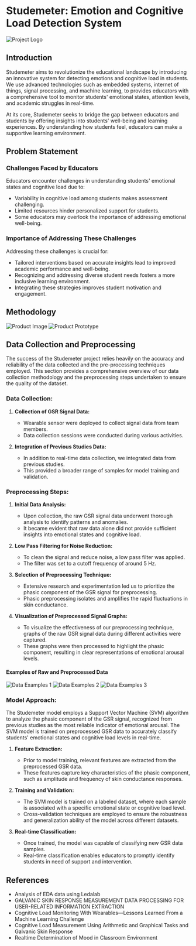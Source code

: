 # Studemeter: Emotion and Cognitive Load Detection System

![Project Logo](./assets/images/studemeter-logo.svg)

## Introduction

Studemeter aims to revolutionize the educational landscape by 
introducing an innovative system for detecting emotions and cognitive 
load in students. 
We use advanced technologies such as embedded systems, internet of things,
signal processing, and machine learning, 
to provides educators with a comprehensive tool to monitor students' 
emotional states, attention levels, and academic struggles in real-time.

At its core, Studemeter seeks to bridge the gap between educators and students 
by offering insights into students' well-being and learning experiences.
By understanding how students feel, educators can make a supportive 
learning environment.

## Problem Statement
### Challenges Faced by Educators
Educators encounter challenges in understanding students' emotional states and 
cognitive load due to:
- Variability in cognitive load among students makes assessment challenging.
- Limited resources hinder personalized support for students.
- Some educators may overlook the importance of addressing emotional well-being.

### Importance of Addressing These Challenges
Addressing these challenges is crucial for:
- Tailored interventions based on accurate insights lead to improved academic 
  performance and well-being.
- Recognizing and addressing diverse student needs fosters a more inclusive 
  learning environment.
- Integrating these strategies improves student motivation and engagement.

<!-- ## Literature Review -->
<!-- - Summary of existing research and literature related to emotion detection and  -->
<!-- cognitive load measurement using GSR sensors -->
<!-- - Insights gained from previous studies and their relevance to the current project -->

## Methodology
<!-- - Overview of the approach used to develop the emotion and cognitive load detection system -->
<!-- - Description of the machine learning model architecture and algorithms employed -->
<!-- - Explanation of the data collection process and sensor integration -->

![Product Image](./assets/images/gsr-in-hand-example.png)
![Product Prototype](./assets/images/hardware-prototype.png)

## Data Collection and Preprocessing
The success of the Studemeter project relies heavily on the accuracy 
and reliability of the data collected and the pre-processing techniques employed. 
This section provides a comprehensive overview of our data collection methodology 
and the preprocessing steps undertaken to ensure the quality of the dataset.

### Data Collection:
1. **Collection of GSR Signal Data:** 
   - Wearable sensor were deployed to collect signal data from team members.
   - Data collection sessions were conducted during various activities.

2. **Integration of Previous Studies Data:**
   - In addition to real-time data collection, we integrated data from previous studies.
   - This provided a broader range of samples for model training and validation.

### Preprocessing Steps:
1. **Initial Data Analysis:** 
   - Upon collection, the raw GSR signal data underwent thorough analysis to identify patterns and anomalies.
   - It became evident that raw data alone did not provide sufficient insights into emotional states and cognitive load.

2. **Low Pass Filtering for Noise Reduction:** 
   - To clean the signal and reduce noise, a low pass filter was applied.
   - The filter was set to a cutoff frequency of around 5 Hz.

3. **Selection of Preprocessing Technique:** 
   - Extensive research and experimentation led us to prioritize the phasic component of the GSR signal for preprocessing.
   - Phasic preprocessing isolates and amplifies the rapid fluctuations in skin conductance.

4. **Visualization of Preprocessed Signal Graphs:**
   - To visualize the effectiveness of our preprocessing technique, graphs of the raw GSR signal data during different activities were captured.
   - These graphs were then processed to highlight the phasic component, resulting in clear representations of emotional arousal levels.

#### Examples of Raw and Preprocessed Data
![Data Examples 1](./assets/images/data-examples-1.jpeg)
![Data Examples 2](./assets/images/data-examples-2.jpeg)
![Data Examples 3](./assets/images/data-examples-3.jpeg)


### Model Approach:
The Studemeter model employs a Support Vector Machine (SVM) algorithm to analyze the 
phasic component of the GSR signal, recognized from previous studies as the most reliable 
indicator of emotional arousal. 
The SVM model is trained on preprocessed GSR data to accurately 
classify students' emotional states and cognitive load levels in real-time.

1. **Feature Extraction:** 
   - Prior to model training, relevant features are extracted from the preprocessed GSR data. 
   - These features capture key characteristics of the phasic component, such as amplitude and frequency of skin conductance responses.

2. **Training and Validation:** 
   - The SVM model is trained on a labeled dataset, where each sample is associated with a specific emotional state or cognitive load level.
   - Cross-validation techniques are employed to ensure the robustness and generalization ability of the model across different datasets.

3. **Real-time Classification:** 
   - Once trained, the model was capable of classifying new GSR data samples.
   - Real-time classification enables educators to promptly identify students in need of support and intervention.

<!-- ## Machine Learning Model Development -->
<!-- - Description of the machine learning model design and development process -->
<!-- - Explanation of the feature selection and engineering techniques used -->
<!-- - Training methodology and hyperparameter tuning strategies employed -->

<!-- ## Model Evaluation -->
<!-- - Evaluation metrics used to assess the performance of the emotion and 
cognitive load detection model -->
<!-- - Results of the model evaluation and analysis of its effectiveness -->

<!-- ## Discussion -->
<!-- - Interpretation of the findings from the model evaluation -->
<!-- - Implications of the results for educational practice and student well-being -->
<!-- - Limitations of the study and areas for future research -->

<!-- ## Conclusion -->
<!-- - Summary of the key findings and contributions of the project -->
<!-- - Importance of the developed system for enhancing student support and educational outcomes -->

## References
<!-- - List of references cited throughout the documentation -->
<!-- - Academic papers, articles, and other sources used to inform the project -->
- Analysis of EDA data using Ledalab
- GALVANIC SKIN RESPONSE MEASUREMENT DATA PROCESSING FOR USER-RELATED INFORMATION EXTRACTION
- Cognitive Load Monitoring With Wearables—Lessons Learned From a Machine Learning Challenge
- Cognitive Load Measurement Using Arithmetic and Graphical Tasks and Galvanic Skin Response
- Realtime Determination of Mood in Classroom Environment
